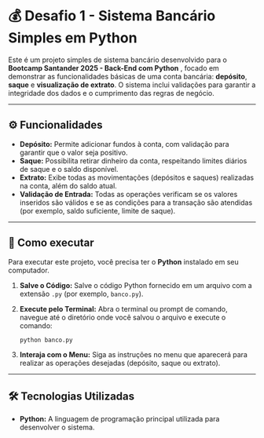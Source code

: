 # 💰 Desafio 1 - Sistema Bancário Simples em Python

Este é um projeto simples de sistema bancário desenvolvido para o **Bootcamp Santander 2025 - Back-End com Python** , focado em demonstrar as funcionalidades básicas de uma conta bancária: **depósito**, **saque** e **visualização de extrato**. O sistema inclui validações para garantir a integridade dos dados e o cumprimento das regras de negócio.

---

## ⚙️ Funcionalidades

* **Depósito:** Permite adicionar fundos à conta, com validação para garantir que o valor seja positivo.
* **Saque:** Possibilita retirar dinheiro da conta, respeitando limites diários de saque e o saldo disponível.
* **Extrato:** Exibe todas as movimentações (depósitos e saques) realizadas na conta, além do saldo atual.
* **Validação de Entrada:** Todas as operações verificam se os valores inseridos são válidos e se as condições para a transação são atendidas (por exemplo, saldo suficiente, limite de saque).

---

## 🚀 Como executar

Para executar este projeto, você precisa ter o **Python** instalado em seu computador.

1.  **Salve o Código:** Salve o código Python fornecido em um arquivo com a extensão `.py` (por exemplo, `banco.py`).
2.  **Execute pelo Terminal:** Abra o terminal ou prompt de comando, navegue até o diretório onde você salvou o arquivo e execute o comando:

    ```bash
    python banco.py
    ```

3.  **Interaja com o Menu:** Siga as instruções no menu que aparecerá para realizar as operações desejadas (depósito, saque ou extrato).

---

## 🛠 Tecnologias Utilizadas

* **Python:** A linguagem de programação principal utilizada para desenvolver o sistema.

